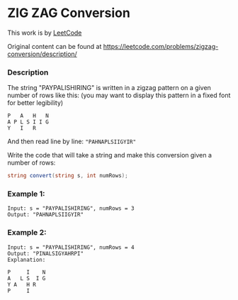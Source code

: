 # ZIG ZAG Conversion
This work is by [LeetCode](https://leetcode.com/)

Original content can be found at https://leetcode.com/problems/zigzag-conversion/description/


### Description
The string "PAYPALISHIRING" is written in a zigzag pattern on a given number of rows like this: (you may want to display this pattern in a fixed font for better legibility)

    P   A   H   N
    A P L S I I G
    Y   I   R
And then read line by line: `"PAHNAPLSIIGYIR"`

Write the code that will take a string and make this conversion given a number of rows:

``` cs
string convert(string s, int numRows);
```

### Example 1:

    Input: s = "PAYPALISHIRING", numRows = 3
    Output: "PAHNAPLSIIGYIR"

### Example 2:

    Input: s = "PAYPALISHIRING", numRows = 4
    Output: "PINALSIGYAHRPI"
    Explanation:

    P     I    N
    A   L S  I G
    Y A   H R
    P     I